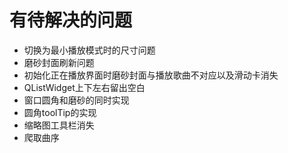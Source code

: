 # 有待解决的问题

* 切换为最小播放模式时的尺寸问题
* 磨砂封面刷新问题
* 初始化正在播放界面时磨砂封面与播放歌曲不对应以及滑动卡消失
* QListWidget上下左右留出空白
* 窗口圆角和磨砂的同时实现
* 圆角toolTip的实现
* 缩略图工具栏消失
* 爬取曲序